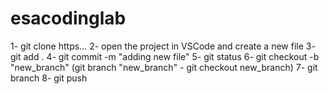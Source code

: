 # esacodinglab
1- git clone https...
2- open the project in VSCode and create a new file
3- git add .
4- git commit -m "adding new file"
5- git status
6- git checkout -b "new_branch" (git branch "new_branch" - git checkout new_branch)
7- git branch
8- git push

